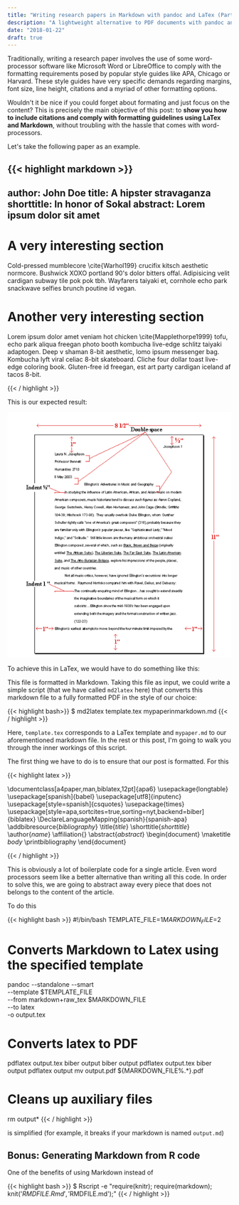 ```yaml
---
title: "Writing research papers in Markdown with pandoc and LaTex (Part I)"
description: "A lightweight alternative to PDF documents with pandoc and a .tex template."
date: "2018-01-22"
draft: true
---
```


Traditionally, writing a research paper involves the use of some word-processor software like Microsoft Word or LibreOffice to comply with the formatting requirements posed by popular style guides like APA, Chicago or Harvard. These style guides have very specific demands regarding margins, font size, line height, citations and a myriad of other formatting options.

Wouldn't it be nice if you could forget about formating and just focus on the content? This is precisely the main objective of this post: to **show you how to include citations and comply with formatting guidelines using LaTex and Markdown**, without troubling with the hassle that comes with word-processors.

Let's take the following paper as an example.

{{< highlight markdown >}}
---
author: John Doe
title: A hipster stravaganza
shorttitle: In honor of Sokal
abstract: Lorem ipsum dolor sit amet 
---

# A very interesting section

Cold-pressed mumblecore \cite{Warhol199} crucifix kitsch aesthetic normcore. Bushwick XOXO portland 90's dolor bitters offal. Adipisicing velit cardigan subway tile pok pok tbh. Wayfarers taiyaki et, cornhole echo park snackwave selfies brunch poutine id vegan.

# Another very interesting section

Lorem ipsum dolor amet veniam hot chicken \cite{Mapplethorpe1999} tofu, echo park aliqua freegan photo booth kombucha live-edge schlitz taiyaki adaptogen. Deep v shaman 8-bit aesthetic, lomo ipsum messenger bag. Kombucha lyft viral celiac 8-bit skateboard. Cliche four dollar toast live-edge coloring book. Gluten-free id freegan, est art party cardigan iceland af tacos 8-bit.

{{< / highlight >}}

This is our expected result:

![research paper in apa][apa]

To achieve this in LaTex, we would have to do something like this:

This file is formatted in Markdown. Taking this file as input, we could write a simple script (that we have called `md2latex` here) that converts this markdown file to a fully formatted PDF in the style of our choice:

{{< highlight bash>}}
$ md2latex template.tex mypaperinmarkdown.md 
{{< / highlight >}}

Here, `template.tex` corresponds to a LaTex template and `mypaper.md` to our aforementioned markdown file. In the rest or this post, I'm going to walk you through the inner workings of this script. 

The first thing we have to do is to ensure that our post is formatted. For this 

{{< highlight latex >}}

\documentclass[a4paper,man,biblatex,12pt]{apa6}
\usepackage{longtable} 
\usepackage[spanish]{babel}
\usepackage[utf8]{inputenc}
\usepackage[style=spanish]{csquotes}
\usepackage{times}
\usepackage[style=apa,sortcites=true,sorting=nyt,backend=biber]{biblatex}
\DeclareLanguageMapping{spanish}{spanish-apa}
\addbibresource{$bibliography$}
\title{$title$}
\shorttitle{$shorttitle$}
\author{$name$}
\affiliation{}
\abstract{$abstract$}
\begin{document}
\maketitle
$body$
\printbibliography
\end{document}

{{< / highlight >}}

This is obviously a lot of boilerplate code for a single article. Even word processors seem like a better alternative than writing all this code. In order to solve this, we are going to abstract away every piece that does not belongs to the content of the article. 

To do this 

{{< highlight bash >}}
#!/bin/bash
TEMPLATE_FILE=$1
MARKDOWN_FILE=$2
# Converts Markdown to Latex using the specified template
pandoc --standalone --smart \
	--template $TEMPLATE_FILE \
	--from  markdown+raw_tex $MARKDOWN_FILE \
	--to latex \
-o output.tex 
# Converts latex to PDF
pdflatex output.tex 
biber output 
biber output 
pdflatex output.tex 
biber output 
pdflatex output
mv output.pdf ${MARKDOWN_FILE%.*}.pdf
# Cleans up auxiliary files
rm output*
{{< / highlight >}}

is simplified (for example, it breaks if your markdown is named `output.md`)

## Bonus: Generating Markdown from R code				

One of the benefits of using Markdown instead of 

{{< highlight bash >}}
$ Rscript -e "require(knitr); require(markdown); knit('$RMDFILE.Rmd', '$RMDFILE.md');"
{{< / highlight >}}


[apa]: /research-paper-in-apa.png "A research paper written following APA guidelines"
